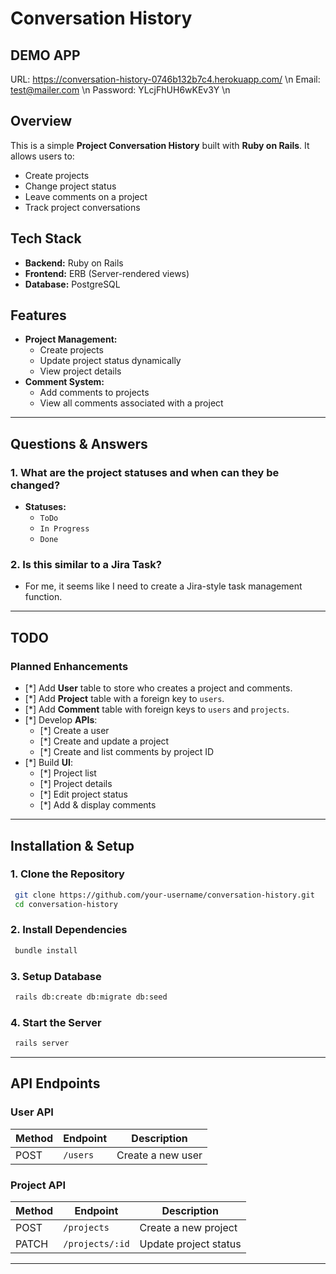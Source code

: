 # Conversation History

## DEMO APP
URL: https://conversation-history-0746b132b7c4.herokuapp.com/ \n
Email: test@mailer.com \n
Password: YLcjFhUH6wKEv3Y \n

## Overview
This is a simple **Project Conversation History** built with **Ruby on Rails**. It allows users to:
- Create projects
- Change project status
- Leave comments on a project
- Track project conversations

## Tech Stack
- **Backend:** Ruby on Rails
- **Frontend:** ERB (Server-rendered views)
- **Database:** PostgreSQL

## Features
- **Project Management:**
  - Create projects
  - Update project status dynamically
  - View project details
- **Comment System:**
  - Add comments to projects
  - View all comments associated with a project

---

## Questions & Answers
### **1. What are the project statuses and when can they be changed?**
- **Statuses:**
  - `ToDo`
  - `In Progress`
  - `Done`

### **2. Is this similar to a Jira Task?**
- For me, it seems like I need to create a Jira-style task management function.

---

## TODO
### **Planned Enhancements**
- [*] Add **User** table to store who creates a project and comments.
- [*] Add **Project** table with a foreign key to `users`.
- [*] Add **Comment** table with foreign keys to `users` and `projects`.
- [*] Develop **APIs**:
  - [*] Create a user
  - [*] Create and update a project
  - [*] Create and list comments by project ID
- [*] Build **UI**:
  - [*] Project list
  - [*] Project details
  - [*] Edit project status
  - [*] Add & display comments

---

## Installation & Setup
### **1. Clone the Repository**
```bash
 git clone https://github.com/your-username/conversation-history.git
 cd conversation-history
```

### **2. Install Dependencies**
```bash
 bundle install
```

### **3. Setup Database**
```bash
 rails db:create db:migrate db:seed
```

### **4. Start the Server**
```bash
 rails server
```

---

## API Endpoints
### **User API**
| Method | Endpoint | Description |
|--------|-------------|-------------|
| POST   | `/users`    | Create a new user |

### **Project API**
| Method | Endpoint | Description |
|--------|-------------|-------------|
| POST   | `/projects` | Create a new project |
| PATCH  | `/projects/:id` | Update project status |

---
